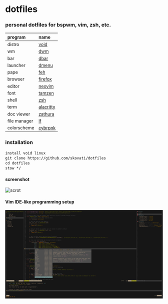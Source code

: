 # dotfiles

### personal dotfiles for bspwm, vim, zsh, etc.

| program                               | name                                                                              |
| :---                                  | :---                                                                              |
| distro                                | [void](https://voidlinux.org/)                                                |
| wm                                    | [dwm](https://dwm.suckless.org/)                                                  |    
| bar                                   | [dbar](https://github.com/skovati/dotfiles/tree/master/bin/.local/bin/dbar)                   |
| launcher                              | [dmenu](https://tools.suckless.org/dmenu/)                                        |
| pape                                  | [feh](https://github.com/derf/feh)                                                |
| browser                               | [firefox](https://www.mozilla.org/en-US/firefox)                                  |
| editor                                | [neovim](https://neovim.io/)                                                      |
| font                                  | [tamzen](https://github.com/sunaku/tamzen-font)                                   |
| shell                                 | [zsh](https://www.zsh.org/)                                                       |
| term                                  | [alacritty](https://github.com/alacritty/alacritty)                               |
| doc viewer                            | [zathura](https://pwmt.org/projects/zathura/)                                     |
| file manager                          | [lf](https://github.com/gokcehan/lf)                                              |
| colorscheme                           | [cybrpnk](https://github.com/skovati/cybrpnk.nvim)          |

### installation

```
install void linux
git clone https://github.com/skovati/dotfiles
cd dotfiles
stow */
```
#### screenshot
![scrot](./etc/scrot.png)
#### Vim IDE-like programming setup
![nvim](./etc/nvim.png)
